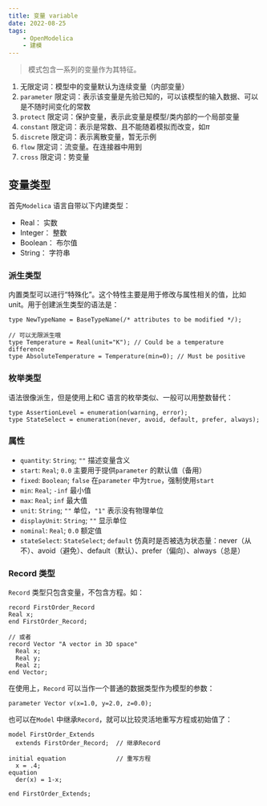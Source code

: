 ```yaml
---
title: 变量 variable  
date: 2022-08-25
tags:   
    - OpenModelica  
    - 建模
---
```


> 模式包含一系列的变量作为其特征。  
<!-- more -->
1. 无限定词：模型中的变量默认为连续变量（内部变量）  
2. `parameter` 限定词：表示该变量是先验已知的，可以该模型的输入数据、可以是不随时间变化的常数  
3. `protect` 限定词：保护变量，表示此变量是模型/类内部的一个局部变量  
4. `constant` 限定词：表示是常数、且不能随着模拟而改变，如$\pi$  
5. `discrete` 限定词：表示离散变量，暂无示例    
6. `flow` 限定词：流变量。在连接器中用到  
7. `cross` 限定词：势变量

## 变量类型  
首先`Modelica` 语言自带以下内建类型：  
- Real： 实数  
- Integer： 整数  
- Boolean： 布尔值  
- String： 字符串   

### 派生类型  
内置类型可以进行“特殊化”。这个特性主要是用于修改与属性相关的值，比如unit。用于创建派生类型的语法是：
```modelica  
type NewTypeName = BaseTypeName(/* attributes to be modified */);  

// 可以无限派生哦
type Temperature = Real(unit="K"); // Could be a temperature difference
type AbsoluteTemperature = Temperature(min=0); // Must be positive
```

### 枚举类型  
语法很像派生，但是使用上和C 语言的枚举类似、一般可以用整数替代：  
```modelica  
type AssertionLevel = enumeration(warning, error);  
type StateSelect = enumeration(never, avoid, default, prefer, always);
```

### 属性  
- `quantity`: `String`; `""` 描述变量含义  
- `start`: `Real`; `0.0` 主要用于提供`parameter` 的默认值（备用）    
- `fixed`: `Boolean`; `false` 在`parameter` 中为`true`，强制使用`start`     
- `min`: `Real`; `-inf` 最小值  
- `max`: `Real`; `inf` 最大值    
- `unit`: `String`; `""` 单位，`"1"` 表示没有物理单位  
- `displayUnit`: `String`; `""` 显示单位      
- `nominal`: `Real`; `0.0` 额定值      
- `stateSelect`: `StateSelect`; `default` 仿真时是否被选为状态量：never（从不）、avoid（避免）、default（默认）、prefer（偏向）、always（总是）   

### Record 类型  
`Record` 类型只包含变量，不包含方程。如：  
```modelica  
record FirstOrder_Record
Real x;
end FirstOrder_Record;  

// 或者  
record Vector "A vector in 3D space"
  Real x;
  Real y;
  Real z;
end Vector;
```

在使用上，`Record` 可以当作一个普通的数据类型作为模型的参数：  
```modelica  
parameter Vector v(x=1.0, y=2.0, z=0.0);
```

也可以在`Model` 中继承`Record`，就可以比较灵活地重写方程或初始值了：  
```modelica
model FirstOrder_Extends  
  extends FirstOrder_Record;  // 继承Record
  
initial equation              // 重写方程
  x = .4;
equation
  der(x) = 1-x;

end FirstOrder_Extends;
```